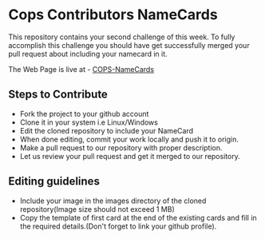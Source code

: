 # Cops Contributors NameCards

This repository contains your second challenge of this week. To fully accomplish
this challenge you should have get successfully merged your pull request about
including your namecard in it.

The Web Page is live at - [COPS-NameCards](https://cops-iitbhu.github.io/csoc-2021-namecards/index.html)

## Steps to Contribute

- Fork the project to your github account
- Clone it in your system i.e Linux/Windows
- Edit the cloned repository to include your NameCard
- When done editing, commit your work locally and push it to origin.
- Make a pull request to our repository with proper description.
- Let us review your pull request and get it merged to our repository.

## Editing guidelines

- Include your image in the images directory of the cloned repository(Image size should not exceed 1 MB)
- Copy the template of first card at the end of the existing cards and fill in the required details.(Don't forget to link your github profile).
